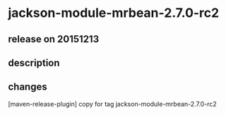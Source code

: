 # jackson-module-mrbean-2.7.0-rc2

## release on 20151213

## description

## changes

[maven-release-plugin] copy for tag jackson-module-mrbean-2.7.0-rc2

